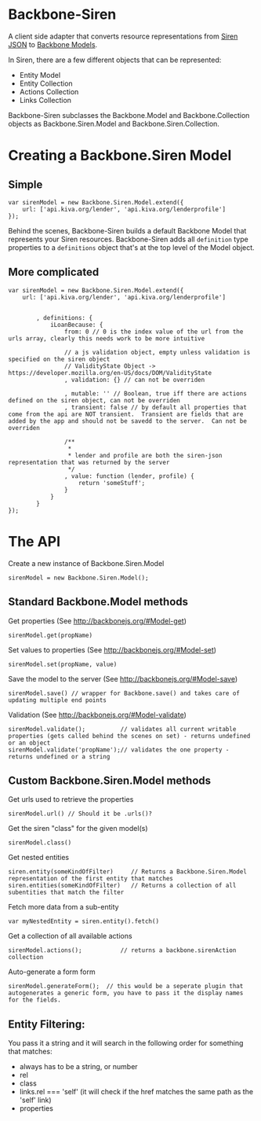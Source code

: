 # Backbone-Siren

A client side adapter that converts resource representations from [Siren JSON](https://github.com/kevinswiber/siren) to [Backbone Models](http://backbonejs.org/#Model).

In Siren, there are a few different objects that can be represented:
* Entity Model
* Entity Collection
* Actions Collection
* Links Collection

Backbone-Siren subclasses the Backbone.Model and Backbone.Collection objects as Backbone.Siren.Model and Backbone.Siren.Collection.

# Creating a Backbone.Siren Model

## Simple

```
var sirenModel = new Backbone.Siren.Model.extend({
    url: ['api.kiva.org/lender', 'api.kiva.org/lenderprofile']
});
```

Behind the scenes, Backbone-Siren builds a default Backbone Model that represents your Siren resources.
Backbone-Siren adds all `definition` type properties to a `definitions` object that's at the top level of the Model object.

## More complicated

```
var sirenModel = new Backbone.Siren.Model.extend({
    url: ['api.kiva.org/lender', 'api.kiva.org/lenderprofile']


        , definitions: {
            iLoanBecause: {
                from: 0 // 0 is the index value of the url from the urls array, clearly this needs work to be more intuitive

                // a js validation object, empty unless validation is specified on the siren object
                // ValidityState Object ->  https://developer.mozilla.org/en-US/docs/DOM/ValidityState
                , validation: {} // can not be overriden

                , mutable: '' // Boolean, true iff there are actions defined on the siren object, can not be overriden
                , transient: false // by default all properties that come from the api are NOT transient.  Transient are fields that are added by the app and should not be savedd to the server.  Can not be overriden

                /**
                 *
                 * lender and profile are both the siren-json representation that was returned by the server
                 */
                , value: function (lender, profile) {
                    return 'someStuff';
                }
            }
        }
});
```

# The API

Create a new instance of Backbone.Siren.Model
```
sirenModel = new Backbone.Siren.Model();
```

## Standard Backbone.Model methods

Get properties (See http://backbonejs.org/#Model-get)
```
sirenModel.get(propName)
```

Set values to properties (See http://backbonejs.org/#Model-set)
```
sirenModel.set(propName, value)
```

Save the model to the server (See http://backbonejs.org/#Model-save)
```
sirenModel.save() // wrapper for Backbone.save() and takes care of updating multiple end points
```

Validation (See http://backbonejs.org/#Model-validate)
```
sirenModel.validate();          // validates all current writable properties (gets called behind the scenes on set) - returns undefined or an object
sirenModel.validate('propName');// validates the one property - returns undefined or a string
```

## Custom Backbone.Siren.Model methods

Get urls used to retrieve the properties
```
sirenModel.url() // Should it be .urls()?
```

Get the siren "class" for the given model(s)
```
sirenModel.class()
```

Get nested entities
```
siren.entity(someKindOfFilter)     // Returns a Backbone.Siren.Model representation of the first entity that matches
siren.entities(someKindOfFilter)   // Returns a collection of all subentities that match the filter
```

Fetch more data from a sub-entity
```
var myNestedEntity = siren.entity().fetch()
```

Get a collection of all available actions
```
sirenModel.actions();           // returns a backbone.sirenAction collection
```

Auto-generate a form form
```
sirenModel.generateForm();  // this would be a seperate plugin that autogenerates a generic form, you have to pass it the display names for the fields.
```

## Entity Filtering:

You pass it a string and it will search in the following order for something that matches:
- always has to be a string, or number
- rel
- class
- links.rel === 'self' (it will check if the href matches the same path as the 'self' link)
- properties

